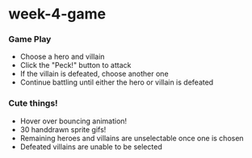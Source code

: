 # week-4-game

### Game Play
* Choose a hero and villain
* Click the "Peck!" button to attack
* If the villain is defeated, choose another one
* Continue battling until either the hero or villain is defeated

### Cute things!
* Hover over bouncing animation!
* 30 handdrawn sprite gifs!
* Remaining heroes and villains are unselectable once one is chosen
* Defeated villains are unable to be selected
